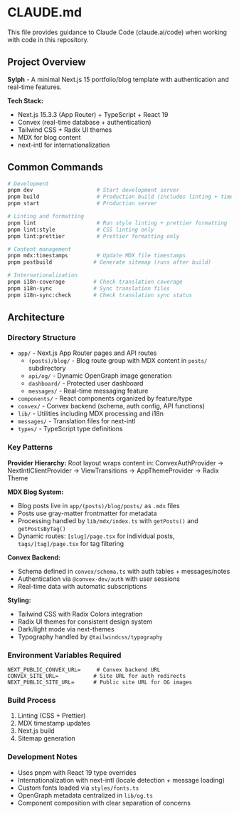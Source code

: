# CLAUDE.md

This file provides guidance to Claude Code (claude.ai/code) when working with code in this repository.

## Project Overview

**Sylph** - A minimal Next.js 15 portfolio/blog template with authentication and real-time features.

**Tech Stack:**

- Next.js 15.3.3 (App Router) + TypeScript + React 19
- Convex (real-time database + authentication)
- Tailwind CSS + Radix UI themes
- MDX for blog content
- next-intl for internationalization

## Common Commands

```bash
# Development
pnpm dev                    # Start development server
pnpm build                  # Production build (includes linting + timestamps)
pnpm start                  # Production server

# Linting and formatting
pnpm lint                   # Run style linting + prettier formatting
pnpm lint:style             # CSS linting only
pnpm lint:prettier          # Prettier formatting only

# Content management
pnpm mdx:timestamps         # Update MDX file timestamps
pnpm postbuild             # Generate sitemap (runs after build)

# Internationalization
pnpm i18n-coverage         # Check translation coverage
pnpm i18n-sync             # Sync translation files
pnpm i18n-sync:check       # Check translation sync status
```

## Architecture

### Directory Structure

- `app/` - Next.js App Router pages and API routes
  - `(posts)/blog/` - Blog route group with MDX content in `posts/` subdirectory
  - `api/og/` - Dynamic OpenGraph image generation
  - `dashboard/` - Protected user dashboard
  - `messages/` - Real-time messaging feature
- `components/` - React components organized by feature/type
- `convex/` - Convex backend (schema, auth config, API functions)
- `lib/` - Utilities including MDX processing and i18n
- `messages/` - Translation files for next-intl
- `types/` - TypeScript type definitions

### Key Patterns

**Provider Hierarchy:**
Root layout wraps content in: ConvexAuthProvider → NextIntlClientProvider → ViewTransitions → AppThemeProvider → Radix Theme

**MDX Blog System:**

- Blog posts live in `app/(posts)/blog/posts/` as `.mdx` files
- Posts use gray-matter frontmatter for metadata
- Processing handled by `lib/mdx/index.ts` with `getPosts()` and `getPostsByTag()`
- Dynamic routes: `[slug]/page.tsx` for individual posts, `tags/[tag]/page.tsx` for tag filtering

**Convex Backend:**

- Schema defined in `convex/schema.ts` with auth tables + messages/notes
- Authentication via `@convex-dev/auth` with user sessions
- Real-time data with automatic subscriptions

**Styling:**

- Tailwind CSS with Radix Colors integration
- Radix UI themes for consistent design system
- Dark/light mode via next-themes
- Typography handled by `@tailwindcss/typography`

### Environment Variables Required

```
NEXT_PUBLIC_CONVEX_URL=     # Convex backend URL
CONVEX_SITE_URL=           # Site URL for auth redirects
NEXT_PUBLIC_SITE_URL=      # Public site URL for OG images
```

### Build Process

1. Linting (CSS + Prettier)
2. MDX timestamp updates
3. Next.js build
4. Sitemap generation

### Development Notes

- Uses pnpm with React 19 type overrides
- Internationalization with next-intl (locale detection + message loading)
- Custom fonts loaded via `styles/fonts.ts`
- OpenGraph metadata centralized in `lib/og.ts`
- Component composition with clear separation of concerns
